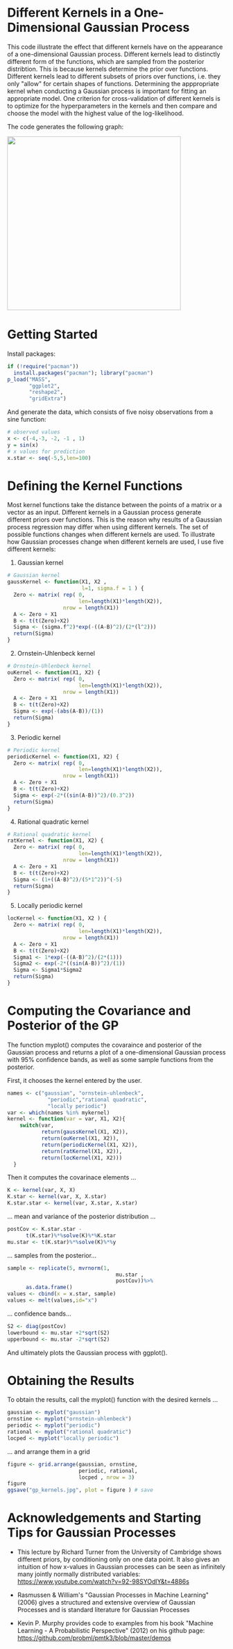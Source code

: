 # Different Kernels in a One-Dimensional Gaussian Process
This code illustrate the effect that different kernels have on the appearance of a one-dimensional Gaussian process. Different kernels lead to distinctly different form of the functions, which are sampled from the posterior distribtion.
This is because kernels determine the prior over functions. Different kernels lead to different subsets of priors over functions, i.e. they only "allow" for certain shapes of functions. Determining the apppropriate kernel when conducting a Gaussian process is important for fitting an appropriate model. One criterion for cross-validation of different kernels is to optimize for the hyperparameters in the kernels and then compare and choose the model with the highest value of the log-likelihood. 

The code generates the following graph:

<img src="gp_kernels.jpg" width="400">

# Getting Started
Install packages:
```r
if (!require("pacman")) 
  install.packages("pacman"); library("pacman") 
p_load("MASS", 
       "ggplot2", 
       "reshape2",
       "gridExtra")
```

And generate the data, which consists of five noisy observations from a sine function:
```r
# observed values
x <- c(-4,-3, -2, -1 , 1)
y = sin(x)
# x values for prediction 
x.star <- seq(-5,5,len=100) 
```

# Defining the Kernel Functions
Most kernel functions take the distance between the points of a matrix or a vector as an input. Different kernels in a Gaussian process generate different priors over functions. This is the reason why results of a Gaussian process regression may differ when using different kernels. The set of possible functions changes when different kernels are used.
To illustrate how Gaussian processes change when different kernels are used, I use five different kernels:

1. Gaussian kernel
```r
# Gaussian kernel
gaussKernel <- function(X1, X2 ,
                        l=1, sigma.f = 1 ) {
  Zero <- matrix( rep( 0, 
                       len=length(X1)*length(X2)), 
                  nrow = length(X1))
  A <- Zero + X1
  B <- t(t(Zero)+X2)
  Sigma <- (sigma.f^2)*exp(-((A-B)^2)/(2*(l^2)))
  return(Sigma)
}
```

2. Ornstein-Uhlenbeck kernel
```r
# Ornstein-Uhlenbeck kernel
ouKernel <- function(X1, X2) {
  Zero <- matrix( rep( 0, 
                       len=length(X1)*length(X2)), 
                  nrow = length(X1))
  A <- Zero + X1
  B <- t(t(Zero)+X2)
  Sigma <- exp(-(abs(A-B))/(1))
  return(Sigma)
}
```

3. Periodic kernel
```r
# Periodic kernel
periodicKernel <- function(X1, X2) {
  Zero <- matrix( rep( 0, 
                       len=length(X1)*length(X2)), 
                  nrow = length(X1))
  A <- Zero + X1
  B <- t(t(Zero)+X2)
  Sigma <- exp(-2*((sin(A-B))^2)/(0.3^2))
  return(Sigma)
}
```

4. Rational quadratic kernel
```r
# Rational quadratic kernel
ratKernel <- function(X1, X2) {
  Zero <- matrix( rep( 0, 
                       len=length(X1)*length(X2)), 
                  nrow = length(X1))
  A <- Zero + X1
  B <- t(t(Zero)+X2)
  Sigma <- (1+((A-B)^2)/(5*1^2))^(-5)
  return(Sigma)
}
```
5. Locally periodic kernel
```r
locKernel <- function(X1, X2 ) {
  Zero <- matrix( rep( 0, 
                       len=length(X1)*length(X2)), 
                  nrow = length(X1))
  A <- Zero + X1
  B <- t(t(Zero)+X2)
  Sigma1 <- 1*exp(-((A-B)^2)/(2*(1)))
  Sigma2 <- exp(-2*((sin(A-B))^2)/(1))
  Sigma <- Sigma1*Sigma2
  return(Sigma)
}
```

# Computing the Covariance and Posterior of the GP
The function myplot() computes the covaraince and posterior of the Gaussian process and returns a plot of a one-dimensional Gaussian process with 95% confidence bands, as well as some sample functions from the posterior.

First, it chooses the kernel entered by the user.
```r
names <- c("gaussian", "ornstein-uhlenbeck", 
             "periodic","rational quadratic", 
             "locally periodic")
var <- which(names %in% mykernel)
kernel <- function(var = var, X1, X2){
    switch(var, 
           return(gaussKernel(X1, X2)),
           return(ouKernel(X1, X2)),
           return(periodicKernel(X1, X2)),
           return(ratKernel(X1, X2)),
           return(locKernel(X1, X2)))
  } 
```

Then it computes the covarinace elements ...
```r
K <- kernel(var, X, X)
K.star <- kernel(var, X, X.star) 
K.star.star <- kernel(var, X.star, X.star) 
```
... mean and variance of the posterior distribution ...
```r
postCov <- K.star.star - 
      t(K.star)%*%solve(K)%*%K.star
mu.star <- t(K.star)%*%solve(K)%*%y
```
... samples from the posterior...
```r
sample <- replicate(5, mvrnorm(1, 
                                   mu.star ,
                                   postCov))%>%
      as.data.frame()
values <- cbind(x = x.star, sample)
values <- melt(values,id="x")
```
... confidence bands...
```r
S2 <- diag(postCov)
lowerbound <- mu.star +2*sqrt(S2)
upperbound <- mu.star -2*sqrt(S2)
```
And ultimately plots the Gaussian process with ggplot().

# Obtaining the Results
To obtain the results, call the myplot() function with the desired kernels ...
```r
gaussian <- myplot("gaussian")
ornstine <- myplot("ornstein-uhlenbeck")
periodic <- myplot("periodic")
rational <- myplot("rational quadratic")
locped <- myplot("locally periodic")
 ```
... and arrange them in a grid
```r
figure <- grid.arrange(gaussian, ornstine, 
                       periodic, rational, 
                       locped , nrow = 3)
figure
ggsave("gp_kernels.jpg", plot = figure ) # save
```

# Acknowledgements and Starting Tips for Gaussian Processes
- This lecture by Richard Turner from the University of Cambridge shows different priors, by conditioning only on one data point. It also gives an intuition of how x-values in Gaussian processes can be seen as infinitely many jointly normally distributed variables:
https://www.youtube.com/watch?v=92-98SYOdlY&t=4886s

- Rasmussen & William's "Gaussian Processes in Machine Learning" (2006) gives a structured and extensive overview of Gaussian Processes and is standard literature for Gaussian Processes

- Kevin P. Murphy provides code to examples from his book "Machine Learning - A Probabilistic Perspective" (2012) on his github page: https://github.com/probml/pmtk3/blob/master/demos
